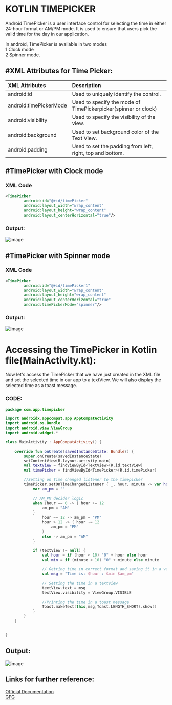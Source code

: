 # KOTLIN TIMEPICKER

Android TimePicker is a user interface control for selecting the time in either 24-hour format or AM/PM mode. It is used to ensure that users pick the valid time for the day in our application.

In android, TimePicker is available in two modes <br/>
1 Clock mode <br/>
2 Spinner mode.

## #XML Attributes for Time Picker:


|XML Attributes| Description                |
| :--------    | :------------------------- |
| android:id   | Used to uniquely identify the control. |
| android:timePickerMode |Used to specify the mode of TimePickerpicker(spinner or clock)|
| android:visibility|	Used to specify the visibility of the view.       |   
| android:background| Used to set background color of the Text View. | 
| android:padding| Used to set the padding from left, right, top and bottom. | 


## #TimePicker with Clock mode
### XML Code
```XML
<TimePicker
		android:id="@+id/timePicker"
		android:layout_width="wrap_content"
		android:layout_height="wrap_content"
		android:layout_centerHorizontal="true"/>
```
### Output:
![image](https://user-images.githubusercontent.com/98453503/194740053-9308440d-6127-4ae0-a767-ff15f57a282c.png)

## #TimePicker with Spinner mode
### XML Code
```XML
<TimePicker
		android:id="@+id/timePicker1"
		android:layout_width="wrap_content"
		android:layout_height="wrap_content"
		android:layout_centerHorizontal="true"
		android:timePickerMode="spinner"/>


```
### Output:
![image](https://user-images.githubusercontent.com/98453503/194740084-d421348e-aab4-49b6-addc-6e17f84e3475.png)

# Accessing the TimePicker in Kotlin file(MainActivity.kt):

Now let's access the TimePicker that we have just created in the XML file and set the selected time in our app to a textView. We will also display the selected time as a toast message.
### CODE:
``` Kotlin
package com.app.timepicker

import androidx.appcompat.app.AppCompatActivity
import android.os.Bundle
import android.view.ViewGroup
import android.widget.*

class MainActivity : AppCompatActivity() {

    override fun onCreate(savedInstanceState: Bundle?) {
        super.onCreate(savedInstanceState)
        setContentView(R.layout.activity_main)
        val textView = findViewById<TextView>(R.id.textView)
        val timePicker = findViewById<TimePicker>(R.id.timePicker)

        //Setting on Time changed listener to the timepicker
        timePicker.setOnTimeChangedListener { _, hour, minute -> var hour = hour
            var am_pm = ""

            // AM_PM decider logic
            when {hour == 0 -> { hour += 12
                am_pm = "AM"
            }
                hour == 12 -> am_pm = "PM"
                hour > 12 -> { hour -= 12
                    am_pm = "PM"
                }
                else -> am_pm = "AM"
            }

            if (textView != null) {
                val hour = if (hour < 10) "0" + hour else hour
                val min = if (minute < 10) "0" + minute else minute

                // Getting time in correct format and saving it in a variable
                val msg = "Time is: $hour : $min $am_pm"

                // Setting the time in a textview
                textView.text = msg
                textView.visibility = ViewGroup.VISIBLE

                //Printing the time in a toast message
                Toast.makeText(this,msg,Toast.LENGTH_SHORT).show()
            }
        }
    }

    
}


```
## Output:
![image](https://user-images.githubusercontent.com/98453503/194776832-edc0ae12-ecbd-43cf-8516-c498986988af.png)




## Links for further reference:

[Official Documentation](https://developer.android.com/reference/kotlin/android/widget/TimePicker) <br/>
[GFG](https://www.geeksforgeeks.org/timepicker-in-kotlin/?ref=lbp)
























